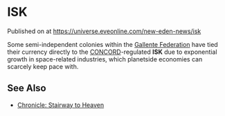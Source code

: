 # ISK
Published on  at https://universe.eveonline.com/new-eden-news/isk

Some semi-independent colonies within the
[Gallente Federation](4bufc5OaK80rlo20Pez6gK) have tied their currency
directly to the [CONCORD](5DPzMesjfj3XKshPWBUPWt)-regulated **ISK** due to
exponential growth in space-related industries, which planetside
economies can scarcely keep pace with.

See Also
--------
-   [Chronicle: Stairway to Heaven](3VrpSrMIWT5r8k8OcuAGBW)
